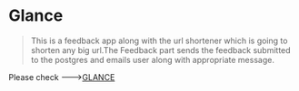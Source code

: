 # Glance
> This is a feedback app along with the url shortener which is going to  shorten any big url.The Feedback part sends the feedback submitted to the postgres and emails user along with appropriate message.


Please check --->[GLANCE](https://glance-97.herokuapp.com/)
